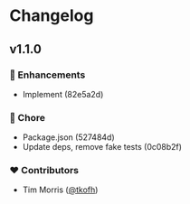 # Changelog


## v1.1.0


### 🚀 Enhancements

  - Implement (82e5a2d)

### 🏡 Chore

  - Package.json (527484d)
  - Update deps, remove fake tests (0c08b2f)

### ❤️  Contributors

- Tim Morris ([@tkofh](http://github.com/tkofh))

